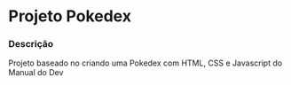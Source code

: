 # Projeto Pokedex

### Descrição
Projeto baseado no criando uma Pokedex com HTML, CSS e Javascript do Manual do Dev